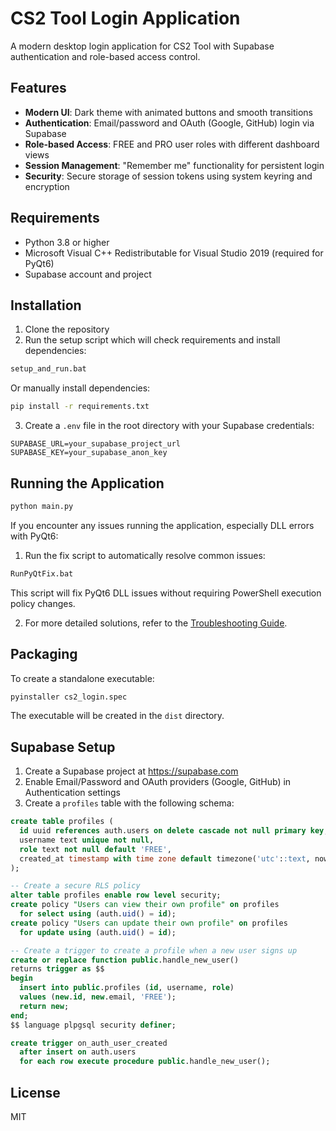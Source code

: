 # CS2 Tool Login Application

A modern desktop login application for CS2 Tool with Supabase authentication and role-based access control.

## Features

- **Modern UI**: Dark theme with animated buttons and smooth transitions
- **Authentication**: Email/password and OAuth (Google, GitHub) login via Supabase
- **Role-based Access**: FREE and PRO user roles with different dashboard views
- **Session Management**: "Remember me" functionality for persistent login
- **Security**: Secure storage of session tokens using system keyring and encryption

## Requirements

- Python 3.8 or higher
- Microsoft Visual C++ Redistributable for Visual Studio 2019 (required for PyQt6)
- Supabase account and project

## Installation

1. Clone the repository
2. Run the setup script which will check requirements and install dependencies:

```bash
setup_and_run.bat
```

Or manually install dependencies:

```bash
pip install -r requirements.txt
```

3. Create a `.env` file in the root directory with your Supabase credentials:

```
SUPABASE_URL=your_supabase_project_url
SUPABASE_KEY=your_supabase_anon_key
```

## Running the Application

```bash
python main.py
```

If you encounter any issues running the application, especially DLL errors with PyQt6:

1. Run the fix script to automatically resolve common issues:

```bash
RunPyQtFix.bat
```

This script will fix PyQt6 DLL issues without requiring PowerShell execution policy changes.

2. For more detailed solutions, refer to the [Troubleshooting Guide](TROUBLESHOOTING.md).

## Packaging

To create a standalone executable:

```bash
pyinstaller cs2_login.spec
```

The executable will be created in the `dist` directory.

## Supabase Setup

1. Create a Supabase project at https://supabase.com
2. Enable Email/Password and OAuth providers (Google, GitHub) in Authentication settings
3. Create a `profiles` table with the following schema:

```sql
create table profiles (
  id uuid references auth.users on delete cascade not null primary key,
  username text unique not null,
  role text not null default 'FREE',
  created_at timestamp with time zone default timezone('utc'::text, now()) not null
);

-- Create a secure RLS policy
alter table profiles enable row level security;
create policy "Users can view their own profile" on profiles
  for select using (auth.uid() = id);
create policy "Users can update their own profile" on profiles
  for update using (auth.uid() = id);

-- Create a trigger to create a profile when a new user signs up
create or replace function public.handle_new_user()
returns trigger as $$
begin
  insert into public.profiles (id, username, role)
  values (new.id, new.email, 'FREE');
  return new;
end;
$$ language plpgsql security definer;

create trigger on_auth_user_created
  after insert on auth.users
  for each row execute procedure public.handle_new_user();
```

## License

MIT